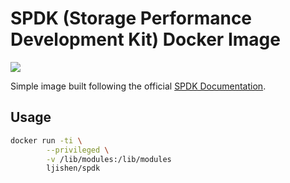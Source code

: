 # SPDK (Storage Performance Development Kit) Docker Image

[![](https://images.microbadger.com/badges/image/ljishen/spdk.svg)](http://microbadger.com/images/ljishen/spdk)

Simple image built following the official [SPDK Documentation](https://github.com/spdk/spdk).

## Usage

```bash
docker run -ti \
        --privileged \
        -v /lib/modules:/lib/modules
        ljishen/spdk
```
